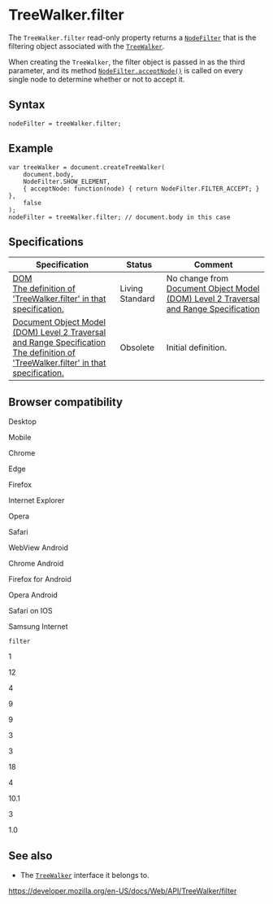 TreeWalker.filter
=================

The `TreeWalker.filter` read-only property returns a [`NodeFilter`](../nodefilter) that is the filtering object associated with the [`TreeWalker`](../treewalker).

When creating the `TreeWalker`, the filter object is passed in as the third parameter, and its method [`NodeFilter.acceptNode()`](../nodefilter/acceptnode) is called on every single node to determine whether or not to accept it.

Syntax
------

    nodeFilter = treeWalker.filter;

Example
-------

    var treeWalker = document.createTreeWalker(
        document.body,
        NodeFilter.SHOW_ELEMENT,
        { acceptNode: function(node) { return NodeFilter.FILTER_ACCEPT; } },
        false
    );
    nodeFilter = treeWalker.filter; // document.body in this case

Specifications
--------------

<table><thead><tr class="header"><th>Specification</th><th>Status</th><th>Comment</th></tr></thead><tbody><tr class="odd"><td><a href="https://dom.spec.whatwg.org/#dom-treewalker-filter">DOM<br />
<span class="small">The definition of 'TreeWalker.filter' in that specification.</span></a></td><td><span class="spec-living">Living Standard</span></td><td>No change from <a href="https://www.w3.org/TR/DOM-Level-2-Traversal-Range/">Document Object Model (DOM) Level 2 Traversal and Range Specification</a></td></tr><tr class="even"><td><a href="https://www.w3.org/TR/DOM-Level-2-Traversal-Range/traversal.html#Traversal-TreeWalker-filter">Document Object Model (DOM) Level 2 Traversal and Range Specification<br />
<span class="small">The definition of 'TreeWalker.filter' in that specification.</span></a></td><td><span class="spec-obsolete">Obsolete</span></td><td>Initial definition.</td></tr></tbody></table>

Browser compatibility
---------------------

Desktop

Mobile

Chrome

Edge

Firefox

Internet Explorer

Opera

Safari

WebView Android

Chrome Android

Firefox for Android

Opera Android

Safari on IOS

Samsung Internet

`filter`

1

12

4

9

9

3

3

18

4

10.1

3

1.0

See also
--------

-   The [`TreeWalker`](../treewalker) interface it belongs to.

<a href="https://developer.mozilla.org/en-US/docs/Web/API/TreeWalker/filter" class="_attribution-link">https://developer.mozilla.org/en-US/docs/Web/API/TreeWalker/filter</a>
